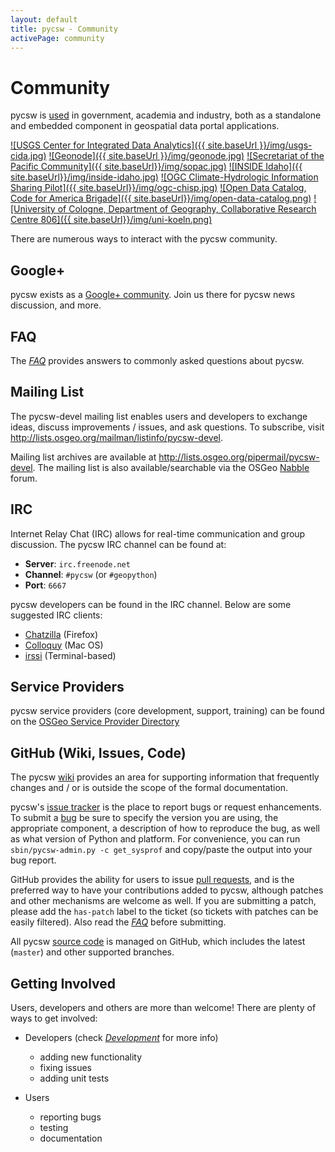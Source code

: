 ```yaml
---
layout: default
title: pycsw - Community
activePage: community
---
```


# Community

pycsw is [used](https://github.com/geopython/pycsw/wiki/Live-Deployments) in government, academia and industry, both as a standalone and embedded component in geospatial data portal applications.

<script src="https://embed.github.com/view/geojson/rclark/pycsw/website/live-deployments.geojson"></script>

[![USGS Center for Integrated Data Analytics]({{ site.baseUrl }}/img/usgs-cida.jpg)](http://cida.usgs.gov/)
[![Geonode]({{ site.baseUrl }}/img/geonode.jpg)](http://geonode.org/)
[![Secretariat of the Pacific Community]({{ site.baseUrl}}/img/sopac.jpg)](http://www.sopac.org)
[![INSIDE Idaho]({{ site.baseUrl}}/img/inside-idaho.jpg)](http://insideidaho.org)
[![OGC Climate-Hydrologic Information Sharing Pilot]({{ site.baseUrl}}/img/ogc-chisp.jpg)](http://www.opengeospatial.org/projects/initiatives/chisp)
[![Open Data Catalog, Code for America Brigade]({{ site.baseUrl}}/img/open-data-catalog.png)](http://commons.codeforamerica.org/apps/open-data-catalog)
[![University of Cologne, Department of Geography, Collaborative Research Centre 806]({{ site.baseUrl}}/img/uni-koeln.png)](http://crc806db.uni-koeln.de/)

There are numerous ways to interact with the pycsw community.

## Google+

pycsw exists as a [Google+ community](https://plus.google.com/communities/104084873011085696113). Join us there for pycsw news discussion, and more.

## FAQ

The [_FAQ_](/faq/) provides answers to commonly asked questions about pycsw.

## Mailing List

The pycsw-devel mailing list enables users and developers to exchange ideas, discuss improvements / issues, and ask questions. To subscribe, visit http://lists.osgeo.org/mailman/listinfo/pycsw-devel.

Mailing list archives are available at http://lists.osgeo.org/pipermail/pycsw-devel.  The mailing list is also available/searchable via the OSGeo [Nabble](http://osgeo-org.1560.x6.nabble.com/pycsw-devel-f5055821.html) forum.

## IRC

Internet Relay Chat (IRC) allows for real-time communication and group discussion.  The pycsw IRC channel can be found at:

- **Server**: `irc.freenode.net`
- **Channel**: `#pycsw` (or `#geopython`)
- **Port**: `6667`

pycsw developers can be found in the IRC channel.  Below are some suggested IRC clients:

- [Chatzilla](http://chatzilla.hacksrus.com/) (Firefox)
- [Colloquy](http://colloquy.info/) (Mac OS)
- [irssi](http://irssi.org/) (Terminal-based)

## Service Providers

pycsw service providers (core development, support, training) can be found on the [OSGeo Service Provider Directory](http://www.osgeo.org/search_profile?SET=1&MUL_TECH[]=00107)

## GitHub (Wiki, Issues, Code)

The pycsw [wiki](https://github.com/geopython/pycsw/wiki) provides an area for supporting information that frequently changes and / or is outside the scope of the formal documentation.

pycsw's [issue tracker](https://github.com/geopython/pycsw/issues) is the place to report bugs or request enhancements.  To submit a [bug](https://github.com/geopython/pycsw/issues/new) be sure to specify the version you are using, the appropriate component, a description of how to reproduce the bug, as well as what version of Python and platform.  For convenience, you can run `sbin/pycsw-admin.py -c get_sysprof` and copy/paste the output into your bug report.

GitHub provides the ability for users to issue [pull requests](https://help.github.com/articles/creating-a-pull-request), and is the preferred way to have your contributions added to pycsw, although patches and other mechanisms are welcome as well.  If you are submitting a patch, please add the `has-patch` label to the ticket (so tickets with patches can be easily filtered).  Also read the [_FAQ_](/faq/) before submitting.

All pycsw [source code](https://github.com/geopython/pycsw) is managed on GitHub, which includes the latest (`master`) and other supported branches.

## Getting Involved

Users, developers and others are more than welcome!  There are plenty of ways to get involved:

- Developers (check [_Development_](/development/) for more info)

    - adding new functionality
    - fixing issues
    - adding unit tests

- Users

    - reporting bugs
    - testing
    - documentation